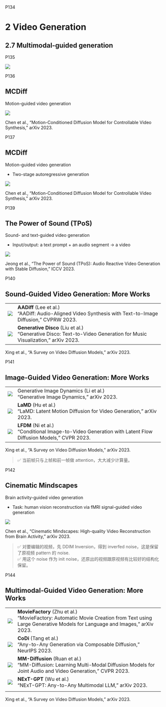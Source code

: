 
P134  
# 2 Video Generation

## 2.7 Multimodal-guided generation

P135  

![](../assets/08-135.png) 


P136  
## MCDiff  

Motion-guided video generation

![](../assets/08-136.png) 


Chen et al., “Motion-Conditioned Diffusion Model for Controllable Video Synthesis,” arXiv 2023.    

P137  
## MCDiff

Motion-guided video generation

 - Two-stage autoregressive generation

![](../assets/08-137.png) 

Chen et al., “Motion-Conditioned Diffusion Model for Controllable Video Synthesis,” arXiv 2023.    

P139   
## The Power of Sound (TPoS)

Sound- and text-guided video generation

 - Input/output: a text prompt + an audio segment → a video

![](../assets/08-139.png) 

Jeong et al., “The Power of Sound (TPoS): Audio Reactive Video Generation with Stable Diffusion,” ICCV 2023.    

P140
## Sound-Guided Video Generation: More Works

|||
|--|--|
| ![](../assets/08-140-1.png)  | **AADiff** (Lee et al.) <br> “AADiff: Audio-Aligned Video Synthesis with Text-to-Image Diffusion,” CVPRW 2023. |
| ![](../assets/08-140-2.png) | **Generative Disco** (Liu et al.)<br> “Generative Disco: Text-to-Video Generation for Music Visualization,” arXiv 2023. |

Xing et al., “A Survey on Video Diffusion Models,” arXiv 2023.   

P141  
## Image-Guided Video Generation: More Works

|||
|--|--|
| ![](../assets/08-141-1.png)  | Generative Image Dynamics (Li et al.) <br> “Generative Image Dynamics,” arXiv 2023. |
|  ![](../assets/08-141-2.png)  | **LaMD** (Hu et al.) <br> “LaMD: Latent Motion Diffusion for Video Generation,” arXiv 2023. |
|  ![](../assets/08-141-3.png)  | **LFDM** (Ni et al.) <br> “Conditional Image-to-Video Generation with Latent Flow Diffusion Models,” CVPR 2023.  |


Xing et al., “A Survey on Video Diffusion Models,” arXiv 2023.   


> &#x2705; 当前帧只与上帧和前一帧做 attention，大大减少计算量。  

P142  
## Cinematic Mindscapes   

Brain activity-guided video generation

 - Task: human vision reconstruction via fMRI signal-guided video generation   

![](../assets/08-142.png) 

Chen et al., “Cinematic Mindscapes: High-quality Video Reconstruction from Brain Activity,” arXiv 2023.     

> &#x2705; 对要编辑的视频，先 DDIM Inversion，得到 inverfed noise，这是保留了原视频 pattern 的 noise.   
> &#x2705; 用这个 noise 作为 init noise，还原出的视频跟原视频有比较好的结构化保留。   


P144  
## Multimodal-Guided Video Generation: More Works


|||
|--|--|
| ![](../assets/08-144-1.png)  | **MovieFactory** (Zhu et al.) <br> “MovieFactory: Automatic Movie Creation from Text using Large Generative Models for Language and Images,” arXiv 2023. |
| ![](../assets/08-144-2.png) | **CoDi** (Tang et al.) <br> “Any-to-Any Generation via Composable Diffusion,” NeurIPS 2023. |
| ![](../assets/08-144-3.png)  | **MM-Diffusion** (Ruan et al.) <br> “MM-Diffusion: Learning Multi-Modal Diffusion Models for Joint Audio and Video Generation,” CVPR 2023. |
|  ![](../assets/08-144-4.png) | **NExT-GPT** (Wu et al.) <br> “NExT-GPT: Any-to-Any Multimodal LLM,” arXiv 2023.  |
|  |  |


Xing et al., “A Survey on Video Diffusion Models,” arXiv 2023.

